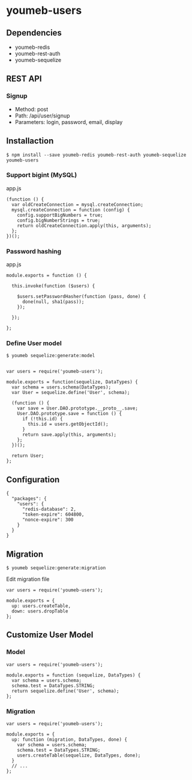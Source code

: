 youmeb-users
============

## Dependencies

* youmeb-redis
* youmeb-rest-auth
* youmeb-sequelize

## REST API

### Signup

* Method: post
* Path: /api/user/signup
* Parameters: login, password, email, display

## Installaction

    $ npm install --save youmeb-redis youmeb-rest-auth youmeb-sequelize youmeb-users

### Support bigint (MySQL)

app.js

    (function () {
      var oldCreateConnection = mysql.createConnection;
      mysql.createConnection = function (config) {
        config.supportBigNumbers = true;
        config.bigNumberStrings = true;
        return oldCreateConnection.apply(this, arguments);
      };
    })();

### Password hashing

app.js

    module.exports = function () {

      this.invoke(function ($users) {

        $users.setPasswordHasher(function (pass, done) {
          done(null, sha1(pass));
        });

      });

    };

### Define User model

    $ youmeb sequelize:generate:model


    var users = require('youmeb-users');

    module.exports = function(sequelize, DataTypes) {
      var schema = users.schema(DataTypes);
      var User = sequelize.define('User', schema);

      (function () {
        var save = User.DAO.prototype.__proto__.save;
        User.DAO.prototype.save = function () {
          if (!this.id) {
            this.id = users.getObjectId();
          }
          return save.apply(this, arguments);
        };
      })();

      return User;
    };

## Configuration

    {
      "packages": {
        "users": {
          "redis-database": 2,
          "token-expire": 604800,
          "nonce-expire": 300
        }
      }  
    }

## Migration

    $ youmeb sequelize:generate:migration

Edit migration file

    var users = require('youmeb-users');

    module.exports = {
      up: users.createTable,
      down: users.dropTable
    };

## Customize User Model

### Model

    var users = require('youmeb-users');

    module.exports = function (sequelize, DataTypes) {
      var schema = users.schema;
      schema.test = DataTypes.STRING;
      return sequelize.define('User', schema);
    };

### Migration

    var users = require('youmeb-users');

    module.exports = {
      up: function (migration, DataTypes, done) {
        var schema = users.schema;
        schema.test = DataTypes.STRING;
        users.createTable(sequelize, DataTypes, done);
      }
      // ...
    };
